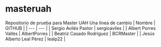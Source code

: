 # masteruah
Repositorio de prueba para Master UAH
Una línea de cambio
| Nombre | GITHUB |
| --- | --- |
| Sergio Avilés Pastor | sergioaviles |
| Albert Porres Vallés | AlbertPorres |
| Beatriz Casado Rodríguez | BCRMaster |
| Jesús Alberto Leal Pérez | lealp22 |
